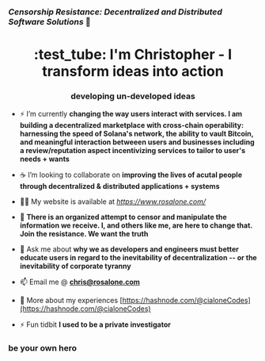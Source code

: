 ### *Censorship Resistance: Decentralized and Distributed Software Solutions*  :rocket: 


<h1 align="center"> :test_tube:  I'm Christopher - I transform ideas into action</h1>
<h3 align="center">developing un-developed ideas</h3>

- ⚡ I’m currently **changing the way users interact with services. I am building a decentralized marketplace with cross-chain operability: harnessing the speed of Solana's network, the ability to vault Bitcoin, and meaningful interaction betweeen users and businesses including a review/reputation aspect incentivizing services to tailor to user's needs + wants** 

- :coffee:   I’m looking to collaborate on **improving the lives of acutal people through decentralized & distributed applications + systems**

- 👨‍💻 My website is available at *https://www.rosalone.com/*

- :ninja: **There is an organized attempt to censor and manipulate the information we receive. I, and others like me, are here to change that. Join the resistance. We want the truth**

- 💬 Ask me about **why we as developers and engineers must better educate users in regard to the inevitability of decentralization -- or the inevitability of corporate tyranny**

- 📫 Email me @ **chris@rosalone.com**

- 📄 More about my experiences [https://hashnode.com/@cialoneCodes](https://hashnode.com/@cialoneCodes)

- ⚡ Fun tidbit **I used to be a private investigator**

<h3 align="left">be your own hero</h3>


